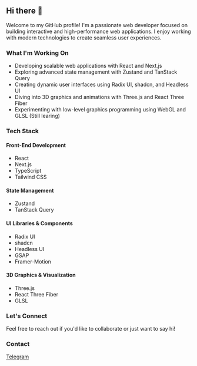 ## Hi there 👋

Welcome to my GitHub profile! I'm a passionate web developer focused on building interactive and high-performance web applications. I enjoy working with modern technologies to create seamless user experiences.

### What I'm Working On

* Developing scalable web applications with React and Next.js
* Exploring advanced state management with Zustand and TanStack Query
* Creating dynamic user interfaces using Radix UI, shadcn, and Headless UI
* Diving into 3D graphics and animations with Three.js and React Three Fiber
* Experimenting with low-level graphics programming using WebGL and GLSL (Still learing)

### Tech Stack

#### Front-End Development

* React
* Next.js
* TypeScript
* Tailwind CSS

#### State Management

* Zustand
* TanStack Query

#### UI Libraries & Components

* Radix UI
* shadcn
* Headless UI
* GSAP
* Framer-Motion

#### 3D Graphics & Visualization

* Three.js
* React Three Fiber
* GLSL

### Let's Connect

Feel free to reach out if you'd like to collaborate or just want to say hi!

### Contact
[Telegram](https://t.me/Xclsv3101)
